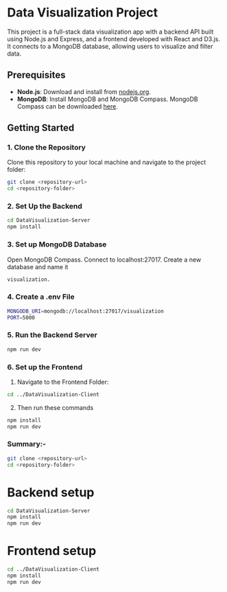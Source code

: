 # Data Visualization Project

This project is a full-stack data visualization app with a backend API built using Node.js and Express, and a frontend developed with React and D3.js. It connects to a MongoDB database, allowing users to visualize and filter data.

## Prerequisites

- **Node.js**: Download and install from [nodejs.org](https://nodejs.org/).
- **MongoDB**: Install MongoDB and MongoDB Compass. MongoDB Compass can be downloaded [here](https://www.mongodb.com/products/compass).

## Getting Started

### 1. Clone the Repository

Clone this repository to your local machine and navigate to the project folder:

```bash
git clone <repository-url>
cd <repository-folder>

```

### 2. Set Up the Backend

```bash
cd DataVisualization-Server
npm install

```

### 3. Set up MongoDB Database

Open MongoDB Compass.
Connect to localhost:27017.
Create a new database and name it

```bash
visualization.

```

### 4. Create a .env File

```bash
MONGODB_URI=mongodb://localhost:27017/visualization
PORT=5000

```

### 5. Run the Backend Server

```bash
npm run dev

```

### 6. Set up the Frontend

1. Navigate to the Frontend Folder:

```bash
cd ../DataVisualization-Client

```

2. Then run these commands

```bash
npm install
npm run dev

```

### Summary:-

```bash
git clone <repository-url>
cd <repository-folder>
```

# Backend setup

```bash
cd DataVisualization-Server
npm install
npm run dev

```

# Frontend setup

```bash
cd ../DataVisualization-Client
npm install
npm run dev

```
